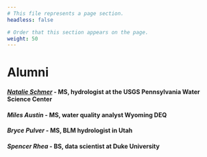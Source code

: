 ```yaml
---
# This file represents a page section.
headless: false

# Order that this section appears on the page.
weight: 50
---
```


# Alumni

#### [*Natalie Schmer*](https://www.linkedin.com/in/natalie-schmer/) - MS, hydrologist at the USGS Pennsylvania Water Science Center

#### *Miles Austin* - MS, water quality analyst Wyoming DEQ
 
#### *Bryce Pulver* - MS, BLM hydrologist in Utah

#### *Spencer Rhea* - BS, data scientist at Duke University